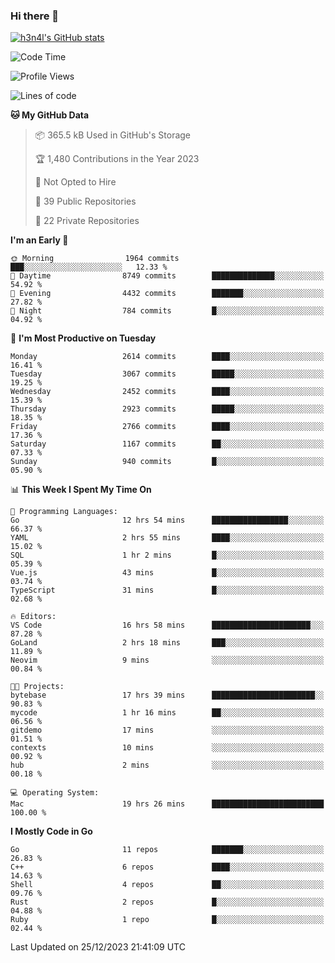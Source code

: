 ### Hi there 👋

[![h3n4l's GitHub stats](https://github-readme-stats.vercel.app/api?username=h3n4l&count_private=true&show_icons=true&theme=radical)](https://github.com/h3n4l/github-readme-stats)

<!--START_SECTION:waka-->
![Code Time](http://img.shields.io/badge/Code%20Time-1%2C813%20hrs%2016%20mins-blue)

![Profile Views](http://img.shields.io/badge/Profile%20Views-1-blue)

![Lines of code](https://img.shields.io/badge/From%20Hello%20World%20I%27ve%20Written-4.2%20million%20lines%20of%20code-blue)

**🐱 My GitHub Data** 

> 📦 365.5 kB Used in GitHub's Storage 
 > 
> 🏆 1,480 Contributions in the Year 2023
 > 
> 🚫 Not Opted to Hire
 > 
> 📜 39 Public Repositories 
 > 
> 🔑 22 Private Repositories 
 > 
**I'm an Early 🐤** 

```text
🌞 Morning                1964 commits        ███░░░░░░░░░░░░░░░░░░░░░░   12.33 % 
🌆 Daytime                8749 commits        ██████████████░░░░░░░░░░░   54.92 % 
🌃 Evening                4432 commits        ███████░░░░░░░░░░░░░░░░░░   27.82 % 
🌙 Night                  784 commits         █░░░░░░░░░░░░░░░░░░░░░░░░   04.92 % 
```
📅 **I'm Most Productive on Tuesday** 

```text
Monday                   2614 commits        ████░░░░░░░░░░░░░░░░░░░░░   16.41 % 
Tuesday                  3067 commits        █████░░░░░░░░░░░░░░░░░░░░   19.25 % 
Wednesday                2452 commits        ████░░░░░░░░░░░░░░░░░░░░░   15.39 % 
Thursday                 2923 commits        █████░░░░░░░░░░░░░░░░░░░░   18.35 % 
Friday                   2766 commits        ████░░░░░░░░░░░░░░░░░░░░░   17.36 % 
Saturday                 1167 commits        ██░░░░░░░░░░░░░░░░░░░░░░░   07.33 % 
Sunday                   940 commits         █░░░░░░░░░░░░░░░░░░░░░░░░   05.90 % 
```


📊 **This Week I Spent My Time On** 

```text
💬 Programming Languages: 
Go                       12 hrs 54 mins      █████████████████░░░░░░░░   66.37 % 
YAML                     2 hrs 55 mins       ████░░░░░░░░░░░░░░░░░░░░░   15.02 % 
SQL                      1 hr 2 mins         █░░░░░░░░░░░░░░░░░░░░░░░░   05.39 % 
Vue.js                   43 mins             █░░░░░░░░░░░░░░░░░░░░░░░░   03.74 % 
TypeScript               31 mins             █░░░░░░░░░░░░░░░░░░░░░░░░   02.68 % 

🔥 Editors: 
VS Code                  16 hrs 58 mins      ██████████████████████░░░   87.28 % 
GoLand                   2 hrs 18 mins       ███░░░░░░░░░░░░░░░░░░░░░░   11.89 % 
Neovim                   9 mins              ░░░░░░░░░░░░░░░░░░░░░░░░░   00.84 % 

🐱‍💻 Projects: 
bytebase                 17 hrs 39 mins      ███████████████████████░░   90.83 % 
mycode                   1 hr 16 mins        ██░░░░░░░░░░░░░░░░░░░░░░░   06.56 % 
gitdemo                  17 mins             ░░░░░░░░░░░░░░░░░░░░░░░░░   01.51 % 
contexts                 10 mins             ░░░░░░░░░░░░░░░░░░░░░░░░░   00.92 % 
hub                      2 mins              ░░░░░░░░░░░░░░░░░░░░░░░░░   00.18 % 

💻 Operating System: 
Mac                      19 hrs 26 mins      █████████████████████████   100.00 % 
```

**I Mostly Code in Go** 

```text
Go                       11 repos            ███████░░░░░░░░░░░░░░░░░░   26.83 % 
C++                      6 repos             ████░░░░░░░░░░░░░░░░░░░░░   14.63 % 
Shell                    4 repos             ██░░░░░░░░░░░░░░░░░░░░░░░   09.76 % 
Rust                     2 repos             █░░░░░░░░░░░░░░░░░░░░░░░░   04.88 % 
Ruby                     1 repo              █░░░░░░░░░░░░░░░░░░░░░░░░   02.44 % 
```




 Last Updated on 25/12/2023 21:41:09 UTC
<!--END_SECTION:waka-->

